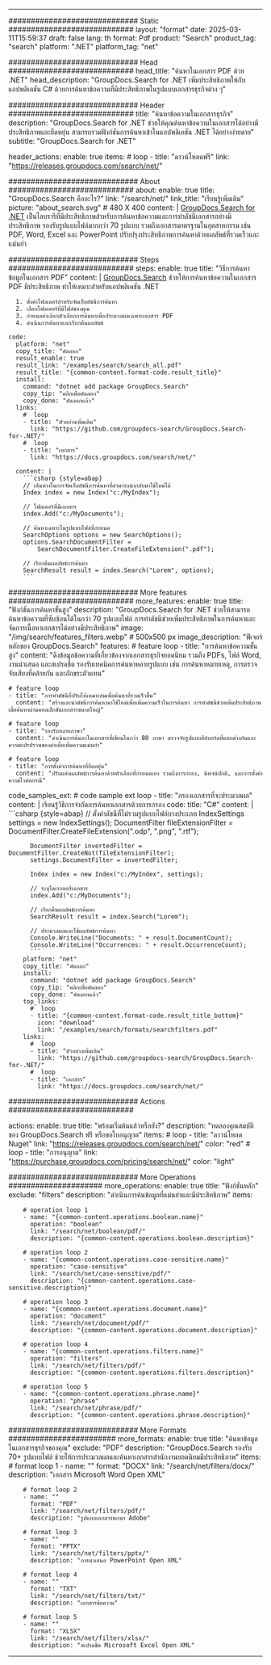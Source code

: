 
---
############################# Static ############################
layout: "format"
date:  2025-03-11T15:59:37
draft: false
lang: th
format: Pdf
product: "Search"
product_tag: "search"
platform: ".NET"
platform_tag: "net"

############################# Head ############################
head_title: "ค้นหาในเอกสาร PDF ด้วย .NET"
head_description: "GroupDocs.Search for .NET เพิ่มประสิทธิภาพให้กับแอปพลิเคชัน C# ด้วยการค้นหาข้อความที่มีประสิทธิภาพในรูปแบบเอกสารธุรกิจต่าง ๆ"

############################# Header ############################
title: "ค้นหาข้อความในเอกสารธุรกิจ" 
description: "GroupDocs.Search for .NET ช่วยให้คุณค้นหาข้อความในเอกสารได้อย่างมีประสิทธิภาพและยืดหยุ่น สามารถรวมฟังก์ชันการค้นหาเข้าในแอปพลิเคชัน .NET ได้อย่างง่ายดาย"
subtitle: "GroupDocs.Search for .NET" 

header_actions:
  enable: true
  items:
    #  loop
    - title: "ดาวน์โหลดฟรี"
      link: "https://releases.groupdocs.com/search/net/"
      
############################# About ############################
about:
    enable: true
    title: "GroupDocs.Search คืออะไร?"
    link: "/search/net/"
    link_title: "เรียนรู้เพิ่มเติม"
    picture: "about_search.svg" # 480 X 400
    content: |
       [GroupDocs.Search for .NET](/search/net/) เป็นไลบรารีที่มีประสิทธิภาพสำหรับการค้นหาข้อความและการทำดัชนีเอกสารอย่างมีประสิทธิภาพ รองรับรูปแบบไฟล์มากกว่า 70 รูปแบบ รวมถึงเอกสารมาตรฐานในอุตสาหกรรม เช่น PDF, Word, Excel และ PowerPoint ปรับปรุงประสิทธิภาพการค้นหาด้วยผลลัพธ์ที่รวดเร็วและแม่นยำ

############################# Steps ############################
steps:
    enable: true
    title: "วิธีการค้นหาข้อมูลในเอกสาร PDF"
    content: |
      [GroupDocs.Search](/search/net/) ช่วยให้การค้นหาข้อความในเอกสาร PDF มีประสิทธิภาพ ทำให้เหมาะสำหรับแอปพลิเคชัน .NET
      
      1. ตั้งค่าโฟลเดอร์สำหรับจัดเก็บดัชนีการค้นหา
      2. เลือกโฟลเดอร์ที่มีไฟล์ของคุณ
      3. กำหนดค่าเลือกตัวเลือกการค้นหาเพื่อประมวลผลเฉพาะเอกสาร PDF
      4. ดำเนินการค้นหาและเรียกคืนผลลัพธ์
   
    code:
      platform: "net"
      copy_title: "คัดลอก"
      result_enable: true
      result_link: "/examples/search/search_all.pdf"
      result_title: "{common-content.format-code.result_title}"
      install:
        command: "dotnet add package GroupDocs.Search"
        copy_tip: "คลิกเพื่อคัดลอก"
        copy_done: "คัดลอกแล้ว"
      links:
        #  loop
        - title: "ตัวอย่างเพิ่มเติม"
          link: "https://github.com/groupdocs-search/GroupDocs.Search-for-.NET/"
        #  loop
        - title: "เอกสาร"
          link: "https://docs.groupdocs.com/search/net/"
          
      content: |
        ```csharp {style=abap}
        // เส้นทางในการจัดเก็บดัชนีการค้นหาที่สามารถนำกลับมาใช้ใหม่ได้
        Index index = new Index("c:/MyIndex");

        // โฟลเดอร์ที่มีเอกสาร
        index.Add("c:/MyDocuments");

        // ค้นหาเฉพาะในรูปแบบไฟล์ที่กำหนด
        SearchOptions options = new SearchOptions();
        options.SearchDocumentFilter = 
            SearchDocumentFilter.CreateFileExtension(".pdf");

        // เรียกคืนผลลัพธ์การค้นหา
        SearchResult result = index.Search("Lorem", options);
        ```            

############################# More features ############################
more_features:
  enable: true
  title: "ฟังก์ชันการค้นหาขั้นสูง"
  description: "GroupDocs.Search for .NET ช่วยให้สามารถค้นหาข้อความที่ซับซ้อนได้ในกว่า 70 รูปแบบไฟล์ การทำดัชนีช่วยเพิ่มประสิทธิภาพในการค้นหาและจัดการเนื้อหาเอกสารได้อย่างมีประสิทธิภาพ"
  image: "/img/search/features_filters.webp" # 500x500 px
  image_description: "ฟีเจอร์หลักของ GroupDocs.Search"
  features:
    # feature loop
    - title: "การค้นหาข้อความขั้นสูง"
      content: "ดึงข้อมูลข้อความที่เกี่ยวข้องจากเอกสารธุรกิจยอดนิยม รวมถึง PDFs, ไฟล์ Word, งานนำเสนอ และสเปรดชีต รองรับเทคนิคการค้นหาหลายรูปแบบ เช่น การค้นหาหมายเหตุ, การตรวจจับเสียงที่คล้ายกัน และอักขระตัวแทน"

    # feature loop
    - title: "การทำดัชนีที่ปรับให้เหมาะสมเพื่อค้นหาที่รวดเร็วขึ้น"
      content: "สร้างและนำดัชนีการค้นหามาใช้ใหม่เพื่อเพิ่มความเร็วในการค้นหา การทำดัชนีช่วยเพิ่มประสิทธิภาพเมื่อค้นหาผ่านคอลเล็กชันเอกสารขนาดใหญ่"

    # feature loop
    - title: "รองรับหลายภาษา"
      content: "ดำเนินการค้นหาในเอกสารที่เขียนในกว่า 80 ภาษา ตรวจจับรูปแบบคีย์บอร์ดที่แตกต่างกันและความแปรปรวนของคำเพื่อเพิ่มความแม่นยำ"

    # feature loop
    - title: "การตั้งค่าการค้นหาที่ยืดหยุ่น"
      content: "ปรับแต่งผลลัพธ์การค้นหาด้วยตัวเลือกที่กำหนดเอง รวมถึงการกรอง, นิพจน์ปกติ, และการตั้งค่าความไวต่อกรณี"
      
  code_samples_ext:
    # code sample ext loop
    - title: "กรองเอกสารที่จะประมวลผล"
      content: |
        เรียนรู้วิธีการจำกัดการค้นหาเอกสารด้วยการกรอง
      code:
        title: "C#"
        content: |
          ```csharp {style=abap}
          // ตั้งค่าดัชนีที่ไม่รวมรูปแบบไฟล์บางประเภท
          IndexSettings settings = new IndexSettings();
          DocumentFilter fileExtensionFilter = 
            DocumentFilter.CreateFileExtension(".odp", ".png", ".rtf");

          DocumentFilter invertedFilter = DocumentFilter.CreateNot(fileExtensionFilter);
          settings.DocumentFilter = invertedFilter;

          Index index = new Index("c:/MyIndex", settings);
              
          // ระบุไดเรกทอรีเอกสาร
          index.Add("c:/MyDocuments");

          // เรียกคืนผลลัพธ์การค้นหา
          SearchResult result = index.Search("Lorem");
          
          // ประมวลผลและใช้ผลลัพธ์การค้นหา
          Console.WriteLine("Documents: " + result.DocumentCount);
          Console.WriteLine("Occurrences: " + result.OccurrenceCount);
          ```
        platform: "net"
        copy_title: "คัดลอก"
        install:
          command: "dotnet add package GroupDocs.Search"
          copy_tip: "คลิกเพื่อคัดลอก"
          copy_done: "คัดลอกแล้ว"
        top_links:
          #  loop
          - title: "{common-content.format-code.result_title_bottom}"
            icon: "download"
            link: "/examples/search/formats/searchfilters.pdf"
        links:
          #  loop
          - title: "ตัวอย่างเพิ่มเติม"
            link: "https://github.com/groupdocs-search/GroupDocs.Search-for-.NET/"
          #  loop
          - title: "เอกสาร"
            link: "https://docs.groupdocs.com/search/net/"
            

            


############################# Actions ############################

actions:
  enable: true
  title: "พร้อมเริ่มต้นแล้วหรือยัง?"
  description: "ทดลองคุณสมบัติของ GroupDocs.Search ฟรี หรือขอใบอนุญาต"
  items:
    #  loop
    - title: "ดาวน์โหลด Nuget"
      link: "https://releases.groupdocs.com/search/net/"
      color: "red"
        #  loop
    - title: "การอนุญาต"
      link: "https://purchase.groupdocs.com/pricing/search/net/"
      color: "light"


############################# More Operations #####################
more_operations:
    enable: true
    title: "ฟังก์ชันหลัก"
    exclude: "filters"
    description: "ดำเนินการค้นข้อมูลที่แม่นยำและมีประสิทธิภาพ"
    items: 
          
        # operation loop 1
        - name: "{common-content.operations.boolean.name}"
          operation: "boolean"
          link: "/search/net/boolean/pdf/"
          description: "{common-content.operations.boolean.description}"

        # operation loop 2
        - name: "{common-content.operations.case-sensitive.name}"
          operation: "case-sensitive"
          link: "/search/net/case-sensitive/pdf/"
          description: "{common-content.operations.case-sensitive.description}"

        # operation loop 3
        - name: "{common-content.operations.document.name}"
          operation: "document"
          link: "/search/net/document/pdf/"
          description: "{common-content.operations.document.description}"

        # operation loop 4
        - name: "{common-content.operations.filters.name}"
          operation: "filters"
          link: "/search/net/filters/pdf/"
          description: "{common-content.operations.filters.description}"

        # operation loop 5
        - name: "{common-content.operations.phrase.name}"
          operation: "phrase"
          link: "/search/net/phrase/pdf/"
          description: "{common-content.operations.phrase.description}"
          
        
          
############################# More Formats ########################
more_formats:
    enable: true
    title: "ค้นหาข้อมูลในเอกสารธุรกิจของคุณ"
    exclude: "PDF"
    description: "GroupDocs.Search รองรับ 70+ รูปแบบไฟล์ ช่วยให้การประมวลผลและค้นหาเอกสารสำนักงานยอดนิยมมีประสิทธิภาพ"
    items: 
        # format loop 1
        - name: ""
          format: "DOCX"
          link: "/search/net/filters/docx/"
          description: "เอกสาร Microsoft Word Open XML"
          
        # format loop 2
        - name: ""
          format: "PDF"
          link: "/search/net/filters/pdf/"
          description: "รูปแบบเอกสารพกพา Adobe"
          
        # format loop 3
        - name: ""
          format: "PPTX"
          link: "/search/net/filters/pptx/"
          description: "การนำเสนอ PowerPoint Open XML"

        # format loop 4
        - name: ""
          format: "TXT"
          link: "/search/net/filters/txt/"
          description: "เอกสารข้อความ"
          
        # format loop 5
        - name: ""
          format: "XLSX"
          link: "/search/net/filters/xlsx/"
          description: "สเปรดชีต Microsoft Excel Open XML"
  

---